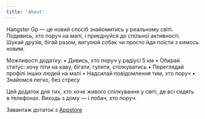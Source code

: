 ```yaml
---
title: 'About'
---
```


<!--
This content will be displayed at the top of the index page.
You can leave this empty if you don’t want to show any content.
-->

Hangster Gp — це новий спосіб знайомитись у реальному світі.
Подивись, хто поруч на мапі, і приєднуйся до спільної активності.
Шукай друзів, бігай разом, вигулюй собак чи просто йди поїсти з кимось новим.

Можливості додатку:
• Дивись, хто поруч у радіусі 5 км
• Обирай статус: хочу піти на каву, бігати, гуляти, спілкуватись
• Переглядай профілі інших людей на мапі
• Надсилай повідомлення тим, хто поруч
• Знайомся легко, без стресу

Цей додаток для тих, хто хоче живого спілкування у світі, де всі сидять в телефонах.
Виходь з дому — і побач, хто поруч.

Завантаж дотаток з [Appstore](https://github.com/the3ash/astro-chiri)
